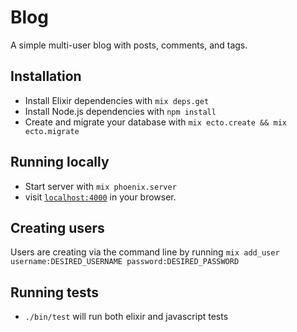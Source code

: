 # Blog

A simple multi-user blog with posts, comments, and tags.

## Installation

* Install Elixir dependencies with `mix deps.get`
* Install Node.js dependencies with `npm install`
* Create and migrate your database with `mix ecto.create && mix ecto.migrate`

## Running locally

* Start server with `mix phoenix.server`
* visit [`localhost:4000`](localhost:4000) in your browser.

## Creating users

Users are creating via the command line by running `mix add_user
username:DESIRED_USERNAME password:DESIRED_PASSWORD`

## Running tests

* `./bin/test` will run both elixir and javascript tests

